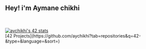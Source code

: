 <h2 align="left">Hey! i'm Aymane chikhi</h2>

<br/>
<br/>
<a align="center"  href="https://github.com/anas-aychikhi"><img lign="center" src="https://badge.mediaplus.ma/starryblue/aychikhi" alt="aychikhi's 42 stats" /></a>
<br/>
<!--<div align="center"><img align="center" src="https://github-readme-stats.vercel.app/api/top-langs/?username=aychikhi&layout=compact&theme=radical" alt="aychikhi's most used langs"/></div>
<div align="center">
</div> 
-->
</div>
[42 Projects](https://github.com/aychikhi?tab=repositories&q=42-&type=&language=&sort=)

